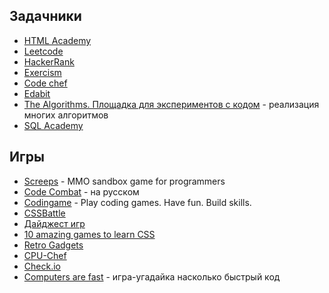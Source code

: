 ## Задачники

- [HTML Academy](https://htmlacademy.ru)
- [Leetcode](https://leetcode.com/)
- [HackerRank](https://www.hackerrank.com/)
- [Exercism](https://exercism.org/)
- [Code chef](https://www.codechef.com/practice)
- [Edabit](https://edabit.com/)
- [The Algorithms. Площадка для экспериментов с кодом](https://the-algorithms.com/ru) - реализация многих алгоритмов
- [SQL Academy](https://sql-academy.org/ru)

## Игры

- [Screeps](https://screeps.com/) - MMO sandbox game for programmers
- [Code Combat](https://codecombat.com/) - на русском
- [Codingame](https://www.codingame.com/start/) - Play coding games. Have fun. Build skills.
- [CSSBattle](https://cssbattle.dev/)
- [Дайджест игр](https://skysmart.ru/articles/programming/igry-dlya-izucheniya-programmirovaniya)
- [10 amazing games to learn CSS](https://daily-dev-tips.com/posts/10-amazing-games-to-learn-css/)
- [Retro Gadgets](https://store.steampowered.com/app/1730260/Retro_Gadgets/)
- [CPU-Chef](https://zephyrzzz.itch.io/cpu-chef)
- [Check.io](http://check.io/)
- [Computers are fast](https://computers-are-fast.github.io/) - игра-угадайка насколько быстрый код